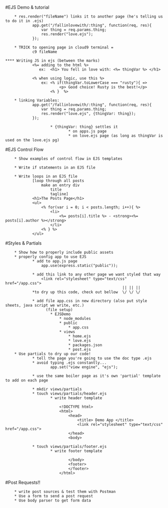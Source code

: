 #EJS Demo & tutorial

        * res.render("fileName") links it to another page (he's telling us to do it in .ejs)
                app.get("/fallinlovewith/:thing", function(req, res){
                    var thing = req.params.thing;
                    res.render("love.ejs");
                });

        * TRICK to opening page in cloud9 terminal =
                c9 fileName
        
    **** Writing JS in ejs (between the marks)
                <%= adding to the html %>
                   ex:  <h1> You fell in love with: <%= thingVar %> </h1>

                <% when using logic, use this %>
                    ex: <% if(thingVar.toLowerCase === "rusty"){ =>
                            <p> Good choice! Rusty is the best!</p>
                        <% }  %>

        * linking Variables:
                app.get("/fallinlovewith/:thing", function(req, res){
                    var thing = req.params.thing;
                    res.render("love.ejs", {thingVar: thing});
                });

                        * {thingVar: thing} settles it
                                * on apps.js page
                                * on love.ejs page (as long as thingVar is used on the love.ejs pg)


#EJS Control Flow

        * Show examples of control flow in EJS templates

        * Write if statements in an EJS file

        * Write loops in an EJS file
                [loop through all posts
                    make an entry div
                        title
                        tagline]
                <h1>The Posts Page</h1>
                <ul>
                    <% for(var i = 0; i < posts.length; i++){ %>
                        <li>
                            <%= posts[i].title %> - <strong><%= posts[i].author %></strong>
                        </li>
                    <% } %>
                </ul>


#Styles & Partials

        * Show how to properly include public assets
        * properly config app to use EJS
                * add to app.js page
                    app.use(express.static("public"));

                * add this link to any other page we want styled that way
                    <link rel="stylesheet" type="text/css" href="/app.css">   
                                                        || || ||
                *to dry up this code, check out bellow  \/ \/ \/

                * add file app.css in new directory (also put style sheets, java script we write, etc.)
                      (file setup)  
                        * EJSDemo
                            * node_modules
                            * public
                                * app.css
                            * views
                                * home.ejs
                                * love.ejs
                                * packages.json
                                * post.ejs
        * Use partials to dry up our code!
                * tell the page you're going to use the doc type .ejs
                * avoid typing .ejs constantly...
                        app.set("view engine", "ejs");

                * use the same boiler page as it's own 'partial' template to add on each page

                * mkdir views/partials
                * touch views/partials/header.ejs
                        * write header template

                            <!DOCTYPE html>
                            <html>
                                <head>
                                    <title> Demo App </title>
                                    <link rel="stylesheet" type="text/css" href="/app.css">
                                </head>
                                <body>

                * touch views/partials/footer.ejs
                        * write footer template

                                </body>
                                <footer>
                                </footer>
                            </html>


#Post Requests!!

        * write post sources & test them with Postman
        * Use a form to send a post request
        * Use body parser to get form data

